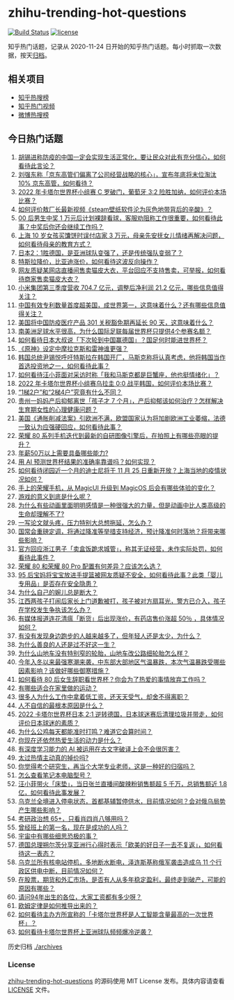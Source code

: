 # zhihu-trending-hot-questions

[![Build Status](https://github.com/justjavac/zhihu-trending-hot-questions/workflows/ci/badge.svg?branch=master)](https://github.com/justjavac/zhihu-trending-hot-questions/actions)
[![license](https://img.shields.io/github/license/justjavac/zhihu-trending-hot-questions)](https://github.com/justjavac/zhihu-trending-hot-questions/blob/master/LICENSE)

知乎热门话题，记录从 2020-11-24 日开始的知乎热门话题。每小时抓取一次数据，按天[归档](./archives)。

## 相关项目

- [知乎热搜榜](https://github.com/justjavac/zhihu-trending-top-search)
- [知乎热门视频](https://github.com/justjavac/zhihu-trending-hot-video)
- [微博热搜榜](https://github.com/justjavac/weibo-trending-hot-search)

## 今日热门话题

<!-- BEGIN -->
<!-- 最后更新时间 Fri Nov 25 2022 05:15:17 GMT+0800 (China Standard Time) -->

1. [胡锡进称防疫的中国一定会实现生活正常化，要让民众对此有充分信心，如何看待此言论？](https://www.zhihu.com/question/568555307)
1. [刘强东称「京东高管们偏离了公司经营战略的核心」，宣布年底将末位淘汰 10% 京东高管，如何看待？](https://www.zhihu.com/question/568584990)
1. [2022 年卡塔尔世界杯小组赛 C 罗破门，葡萄牙 3:2 险胜加纳，如何评价本场比赛？](https://www.zhihu.com/question/568640528)
1. [如何评价敖厂长最新视频《steam壁纸软件沦为灰色地带背后的辛酸》？](https://www.zhihu.com/question/568607858)
1. [00 后男生中奖 1 万元后计划裸辞看球，客服劝阻称工作很重要，如何看待此事？中奖后你还会继续工作吗？](https://www.zhihu.com/question/568144713)
1. [上海 10 岁女孩买馕饼时误付店家 3 万元，母亲先安抚女儿情绪再解决问题，如何看待母亲的教育方式？](https://www.zhihu.com/question/568560169)
1. [日本2：1胜德国，是亚洲球队变强了，还是传统强队变弱了？](https://www.zhihu.com/question/568445054)
1. [特斯拉降价，比亚迪涨价，如何看待这波反向操作？](https://www.zhihu.com/question/568554198)
1. [网友质疑某网店直播间售卖猫皮大衣，平台回应不支持售卖，可举报，如何看待商家售卖猫皮大衣？](https://www.zhihu.com/question/568170513)
1. [小米集团第三季度营收 704.7 亿元，调整后净利润 21.2 亿元，哪些信息值得关注？](https://www.zhihu.com/question/568404044)
1. [中国有效专利数量首度超美国，成世界第一，这意味着什么？还有哪些信息值得关注？](https://www.zhihu.com/question/568412757)
1. [美国将中国防疫医疗产品 301 关税豁免期再延长 90 天，这意味着什么？](https://www.zhihu.com/question/568579769)
1. [南美洲足球水平很高，为什么国际足联每届世界杯只提供4个参赛名额？](https://www.zhihu.com/question/471816019)
1. [如何看待日本大叔说「下次轮到中国赢德国」？国足何时能进世界杯？](https://www.zhihu.com/question/568593647)
1. [《原神》设定中摩拉克斯和雷神谁更强？](https://www.zhihu.com/question/484097516)
1. [韩国总统尹锡悦呼吁特斯拉在韩国开厂，马斯克称将认真考虑，他将韩国当作首选投资地之一，如何看待此事？](https://www.zhihu.com/question/568589946)
1. [如何看待汪小菲面对采访时称「我和马斯克都是巨蟹座，他也挺情绪化」？](https://www.zhihu.com/question/568396809)
1. [2022 年卡塔尔世界杯小组赛乌拉圭 0:0 战平韩国，如何评价本场比赛？](https://www.zhihu.com/question/568623587)
1. [“1梯2户”和“2梯4户”究竟有什么不同？](https://www.zhihu.com/question/454473751)
1. [贵州一妈妈产后抑郁离世「孩子才 7 个月」，产后抑郁该如何治疗？怎样解决生育期女性的心理健康问题？](https://www.zhihu.com/question/568358843)
1. [美国《通胀削减法案》引欧洲不满，欧盟国家认为将加剧欧洲工业萎缩，法德一致认为应强硬回应，如何看待此事？](https://www.zhihu.com/question/568548185)
1. [荣耀 80 系列手机迭代到最新的自研图像引擎后，在拍照上有哪些亮眼的提升？](https://www.zhihu.com/question/568562824)
1. [年薪50万以上需要具备哪些能力?](https://www.zhihu.com/question/564634165)
1. [用 AI 预测世界杯结果的准确率靠谱吗？如何实现？](https://www.zhihu.com/question/566995088)
1. [如何看待闭园近一个月的迪士尼将于 11 月 25 日重新开放？上海当地的疫情状况如何？](https://www.zhihu.com/question/568558425)
1. [手上的荣耀手机，从 MagicUI 升级到 MagicOS 后会有哪些体验的变化？](https://www.zhihu.com/question/568581257)
1. [游戏的意义到底是什么呢？](https://www.zhihu.com/question/566271294)
1. [为什么有些动画里面明明感情是一种很强大的力量，但是动画中比人类高级的生命却理解不了?](https://www.zhihu.com/question/568224266)
1. [一写论文就头疼，压力特别大总想拖延，怎么办？](https://www.zhihu.com/question/316897639)
1. [国常会重磅定调，将通过降准等举措支持经济，预计降准何时落地？将带来哪些影响？](https://www.zhihu.com/question/568610212)
1. [官方回应浙江男子「卖盒饭跪求城管」，称其无证经营，未作实际处罚，如何看待此事件？](https://www.zhihu.com/question/568385898)
1. [荣耀 80 和荣耀 80 Pro 配置有何差异？应该怎么选？](https://www.zhihu.com/question/568554186)
1. [95 后宝妈将宝宝放进手提篮被网友质疑不安全，如何看待此事？此类「婴儿专用品」是否存在安全隐患？](https://www.zhihu.com/question/568162918)
1. [为什么自己的婉儿总是断大？](https://www.zhihu.com/question/345697726)
1. [江西两孩子打闹后家长上门道歉被打，孩子被对方扇耳光，警方已介入，孩子在学校发生争执该怎么办？](https://www.zhihu.com/question/568561099)
1. [有媒体报道连花清瘟「断货」后出现涨价，有药店售价涨超 50％ ，具体情况如何？](https://www.zhihu.com/question/568387310)
1. [有没有发现身边跑步的人越来越多了，但年轻人还是太少，为什么？](https://www.zhihu.com/question/567581965)
1. [为什么善良的人还是过不好这一生？](https://www.zhihu.com/question/566170799)
1. [为什么山地车没有特别窄的轮胎，山地车改公路细轮胎怎么样？](https://www.zhihu.com/question/567769688)
1. [今年入冬以来最强寒潮来袭，中东部大部地区气温暴跌，本次气温暴跌受哪些因素影响？该做好哪些御寒措施？](https://www.zhihu.com/question/568600794)
1. [如何看待 80 后女生辞职看世界杯？你会为了热爱的事情放弃工作吗？](https://www.zhihu.com/question/568342192)
1. [有哪些适合在家里做的运动？](https://www.zhihu.com/question/565875411)
1. [很多人为什么工作中拿着低工资，还天天受气，却舍不得离职？](https://www.zhihu.com/question/560089883)
1. [人不自信的最根本原因是什么？](https://www.zhihu.com/question/22996751)
1. [2022 卡塔尔世界杯日本 2:1 逆转德国，日本球迷赛后清理垃圾并带走，如何评价日本球迷的素质？](https://www.zhihu.com/question/568537177)
1. [为什么公鸡每天都能准时打鸣？难道它会算时间？](https://www.zhihu.com/question/533828207)
1. [你现在还依然热爱生活的动力是什么？](https://www.zhihu.com/question/567807891)
1. [有深度学习能力的 AI 被运用在古文字破译上会不会很厉害？](https://www.zhihu.com/question/64994106)
1. [太过热情主动真的掉价吗?](https://www.zhihu.com/question/566890573)
1. [你觉得考个研究生，再当个大学专业老师，这是一种好的归宿吗？](https://www.zhihu.com/question/568029998)
1. [怎么查看笔记本电脑型号？](https://www.zhihu.com/question/567300121)
1. [汪小菲带火「床垫」，当日张兰直播间酸辣粉销售额超 5 千万，总销售额近 1.8 亿，如何看待此事发展？](https://www.zhihu.com/question/568380602)
1. [乌克兰全境进入停电状态，首都基辅暂停供水，目前情况如何？会对俄乌局势产生哪些影响？](https://www.zhihu.com/question/568533689)
1. [考研政治想 65+，只看肖四肖八够用吗？](https://www.zhihu.com/question/566658615)
1. [曾经班上的第一名，现在是成功的人吗？](https://www.zhihu.com/question/302310433)
1. [宇宙中有哪些细思恐极的事？](https://www.zhihu.com/question/37147220)
1. [德国总理朔尔茨分享亚洲行心得时表示「欧美的好日子一去不复返」，如何看待这一表态？](https://www.zhihu.com/question/568358655)
1. [乌克兰所有核电站停机，多地断水断电，泽连斯基称俄军袭击造成乌 11 个行政区供电中断，目前情况如何？](https://www.zhihu.com/question/568548182)
1. [在股票，期货和外汇市场，是否有人从多年稳定盈利，最终走到破产，可能的原因有哪些？](https://www.zhihu.com/question/566038664)
1. [请问94年出生的各位，大家工资都有多少呀？](https://www.zhihu.com/question/567763150)
1. [欧姆定律是如何推导出来的？](https://www.zhihu.com/question/465311890)
1. [如何看待主办方所宣称的「卡塔尔世界杯是人工智能含量最高的一次世界杯」？](https://www.zhihu.com/question/566994915)
1. [如何看待卡塔尔世界杯上亚洲球队频频爆冷逆袭？](https://www.zhihu.com/question/568432737)

<!-- END -->

历史归档 [./archives](./archives)

### License

[zhihu-trending-hot-questions](https://github.com/justjavac/zhihu-trending-hot-questions)
的源码使用 MIT License 发布。具体内容请查看 [LICENSE](./LICENSE) 文件。
